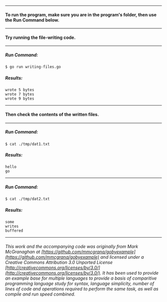 ___
#### To run the program, make sure you are in the program's folder, then use the Run Command below.
___
#### Try running the file-writing code.
___
##### Run Command:

`$ go run writing-files.go`

##### Results:
``` 
wrote 5 bytes
wrote 7 bytes
wrote 9 bytes
```
___
#### Then check the contents of the written files.
___
##### Run Command:

`$ cat ./tmp/dat1.txt`

##### Results:
```
hello
go
```
___
##### Run Command:

`$ cat ./tmp/dat2.txt`

##### Results:
```
some
writes
buffered
```
___
###### This work and the accompanying code was originally from Mark McGranaghan at [https://github.com/mmcgrana/gobyexample](https://github.com/mmcgrana/gobyexample) and licensed under a Creative Commons Attribution 3.0 Unported License [http://creativecommons.org/licenses/by/3.0/](http://creativecommons.org/licenses/by/3.0/). It has been used to provide an example base for multiple languages to provide a basis of comparitive programming language study for syntax, language simplicity, number of lines of code and operations required to perform the same task, as well as compile and run speed combined.